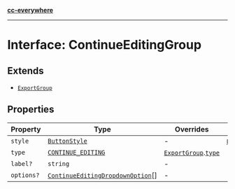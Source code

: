 [**cc-everywhere**](../../../../../index.md)

***

# Interface: ContinueEditingGroup

## Extends

- [`ExportGroup`](export-group.md)

## Properties

| Property | Type | Overrides | Inherited from |
| ------ | ------ | ------ | ------ |
| `style` | [`ButtonStyle`](../type-aliases/button-style.md) | - | [`ExportGroup`](export-group.md).[`style`](export-group.md#style) |
| `type` | [`CONTINUE_EDITING`](../enumerations/export-group-type.md#continue_editing) | [`ExportGroup`](export-group.md).[`type`](export-group.md#type) | - |
| `label?` | `string` | - | - |
| `options?` | [`ContinueEditingDropdownOption`](continue-editing-dropdown-option.md)[] | - | - |
